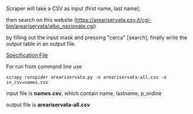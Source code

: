 Scraper will take a CSV as input (first name, last name);

then search on this website (https://areariservata.psy.it/cgi-bin/areariservata/albo_nazionale.cgi)

by filling out the input mask and pressing "cerca" [search]; finally write the output table in an output file.

[Specification File](https://github.com/christi-gr/python/blob/main/scrapy/areariservata/Specs.pdf) 

For run from command line use 

    scrapy runspider areariservata.py -o areariservata-all.csv -a in_csv=names.csv

input file is **names.csv**, which contain name, lastname, p_ordine

output file is **areariservata-all.csv**
